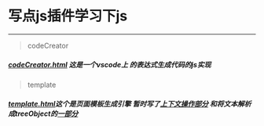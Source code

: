 # 写点js插件学习下js
---------
> codeCreator
##### [codeCreator.html](https://github.com/NantongZhoukai/-/blob/master/js/codeCreate.html) 这是一个vscode上 的表达式生成代码的js实现
> template
##### [template.html](https://github.com/NantongZhoukai/-/blob/master/js/template-test.html)这个是页面模板生成引擎 暂时写了[上下文操作部分](https://github.com/NantongZhoukai/-/blob/master/js/template-contextHandler%E6%A8%A1%E5%9D%97%E6%B5%8B%E8%AF%95.html) 和将文本解析成treeObject的[一部分](https://github.com/NantongZhoukai/-/blob/master/js/template-treeCreator%E6%A8%A1%E5%9D%97%E6%B5%8B%E8%AF%95.html)

